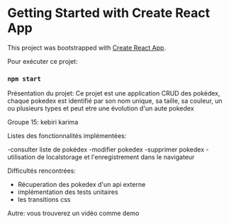# Getting Started with Create React App

This project was bootstrapped with [Create React App](https://github.com/facebook/create-react-app).

Pour exécuter ce projet:
### `npm start`

Présentation du projet:  Ce projet est une application CRUD des pokédex, chaque pokedex est identifié par son nom unique, sa taille, sa couleur, un ou plusieurs types et peut etre une évolution d'un aute pokedex 


Groupe 15: kebiri karima


Listes des fonctionnalités implémentées:

-consulter liste de pokédex
-modifier pokedex
-supprimer pokedex
-utilisation de localstorage et l'enregistrement dans le navigateur

Difficultés rencontrées:

- Récuperation des pokedex d'un api externe
- implémentation des tests unitaires
- les transitions css

Autre:
vous trouverez un vidéo comme demo